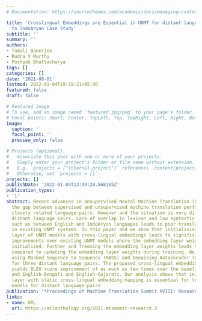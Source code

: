 ```yaml
---
# Documentation: https://sourcethemes.com/academic/docs/managing-content/

title: 'Crosslingual Embeddings are Essential in UNMT for distant languages: An English
  to IndoAryan Case Study'
subtitle: ''
summary: ''
authors:
- Tamali Banerjee
- Rudra V Murthy
- Pushpak Bhattacharya
tags: []
categories: []
date: '2021-08-01'
lastmod: 2022-01-04T19:19:21+05:30
featured: false
draft: false

# Featured image
# To use, add an image named `featured.jpg/png` to your page's folder.
# Focal points: Smart, Center, TopLeft, Top, TopRight, Left, Right, BottomLeft, Bottom, BottomRight.
image:
  caption: ''
  focal_point: ''
  preview_only: false

# Projects (optional).
#   Associate this post with one or more of your projects.
#   Simply enter your project's folder or file name without extension.
#   E.g. `projects = ["internal-project"]` references `content/project/deep-learning/index.md`.
#   Otherwise, set `projects = []`.
projects: []
publishDate: '2022-01-04T13:49:20.568105Z'
publication_types:
- '1'
abstract: Recent advances in Unsupervised Neural Machine Translation (UNMT) has minimized
  the gap between supervised and unsupervised machine translation performance for
  closely related language-pairs. However and the situation is very different for
  distant language pairs. Lack of overlap in lexicon and low syntactic similarity
  such as between English and IndoAryan languages leads to poor translation quality
  in existing UNMT systems. In this paper and we show that initialising the embedding
  layer of UNMT models with cross-lingual embeddings leads to significant BLEU score
  improvements over existing UNMT models where the embedding layer weights are randomly
  initialized. Further and freezing the embedding layer weights leads to better gains
  compared to updating the embedding layer weights during training. We experimented
  using Masked Sequence to Sequence (MASS) and Denoising Autoencoder (DAE) UNMT approaches
  for three distant language pairs. The proposed cross-lingual embedding initialization
  yields BLEU score improvement of as much as ten times over the baseline for English-Hindi
  and English-Bengali and English-Gujarati. Our analysis shows that initialising embedding
  layer with static cross-lingual embedding mapping is essential for training of UNMT
  models for distant language-pairs.
publication: '*Proceedings of Machine Translation Summit XVIII: Research Track*'
links:
- name: URL
  url: https://aclanthology.org/2021.mtsummit-research.3
---
```

